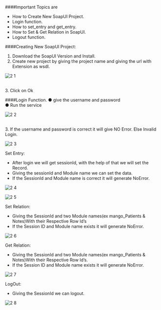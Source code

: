 ####Important Topics are

   *	How to Create New SoapUI Project.<br />
   *	Login function.<br />
   *	How to set_entry and get_entry.<br />
   *	How to Set & Get Relation in SoapUI.<br />
   *	Logout function.<br /> 

####Creating New SoapUI Project:

1.	Download the SoapUI Version and Install.
2.	Create new project by giving the project name and giving the url with Extension as wsdl. 

![2 1](https://cloud.githubusercontent.com/assets/17013436/22242119/3093614a-e248-11e6-8ea1-fd0c49677edb.PNG)

<br />3. Click on Ok

####Login Function.
●	give the username and password<br />
●	Run the service<br />

![2 2](https://cloud.githubusercontent.com/assets/17013436/22242275/b7fe446a-e248-11e6-90c7-cad93d348f21.PNG)

<br />3. If the username and password is correct it will give NO Error. Else Invalid Login. 

![2 3](https://cloud.githubusercontent.com/assets/17013436/22242341/f7ee0cc2-e248-11e6-992a-da3ac6669c17.PNG)

Set Entry:<br />
*	After login we will get sessionId, with the help of that we will set the Record.<br />
*	Giving the sessionId and Module name we can set the data.<br />
*	If the SessionId and Module name is correct it will generate NoError.<br />

![2 4](https://cloud.githubusercontent.com/assets/17013436/22242411/553f3ee6-e249-11e6-8647-ea79b87299f8.PNG)

![2 5](https://cloud.githubusercontent.com/assets/17013436/22242446/6d4d9956-e249-11e6-801a-5ce197ead2bd.PNG)

Set Relation:<br />
*	Giving the SessionId and two  Module names(ex mango_Patients & Notes)With their Respective Row Id’s<br />
*	If the Session ID and Module name exists it will generate NoError.<br />


![2 6](https://cloud.githubusercontent.com/assets/17013436/22242524/a97ffe1e-e249-11e6-9878-e573825256fc.PNG)

Get Relation:<br />
*	Giving the SessionId and two  Module names(ex mango_Patients & Notes)With their Respective Row Id’s.<br />
*	If the Session ID and Module name exists it will generate NoError.<br />

![2 7](https://cloud.githubusercontent.com/assets/17013436/22242638/1a9e175c-e24a-11e6-9a11-914978ea7c50.PNG)

LogOut:<br />
*	Giving the SessionId we can logout.<br />

![2 8](https://cloud.githubusercontent.com/assets/17013436/22242680/48f75be0-e24a-11e6-84e3-d31f32be21b5.PNG)



